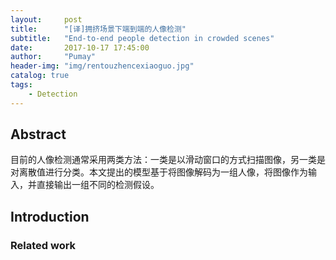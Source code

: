 ```yaml
---
layout:     post
title:      "[译]拥挤场景下端到端的人像检测"
subtitle:   "End-to-end people detection in crowded scenes"
date:       2017-10-17 17:45:00
author:     "Pumay"
header-img: "img/rentouzhencexiaoguo.jpg"
catalog: true
tags:
    - Detection    
---
```



## Abstract

目前的人像检测通常采用两类方法：一类是以滑动窗口的方式扫描图像，另一类是对离散值进行分类。本文提出的模型基于将图像解码为一组人像，将图像作为输入，并直接输出一组不同的检测假设。

## Introduction
### Related work
